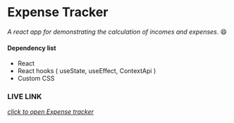 # Expense Tracker
*A react app for demonstrating the calculation of incomes and expenses*. :smile:

#### Dependency list
- React
- React hooks ( useState, useEffect, ContextApi )
- Custom CSS

### LIVE LINK
[*click to open Expense tracker*](https://mehedikhokon.github.io/expense-tracker/)  
